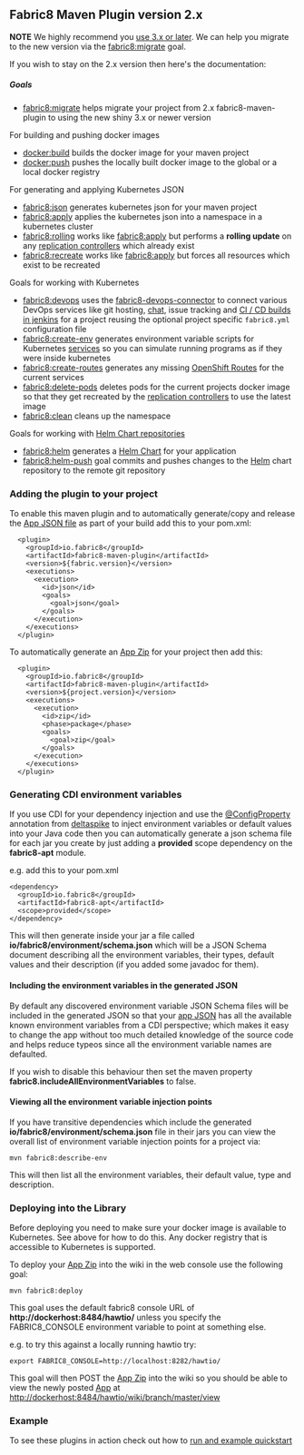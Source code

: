 ## Fabric8 Maven Plugin version 2.x

**NOTE** We highly recommend you [use 3.x or later](https://maven.fabric8.io/). We can help you migrate to the new version via the [fabric8:migrate](mavenFabric8Migrate.html) goal.

If you wish to stay on the 2.x version then here's the documentation:

##### Goals

* [fabric8:migrate](mavenFabric8Migrate.html) helps migrate your project from 2.x fabric8-maven-plugin to using the new shiny 3.x or newer version

For building and pushing docker images

* [docker:build](mavenDockerBuild.html) builds the docker image for your maven project
* [docker:push](mavenDockerPush.html) pushes the locally built docker image to the global or a local docker registry

For generating and applying Kubernetes JSON

* [fabric8:json](mavenFabric8Json.html) generates kubernetes json for your maven project
* [fabric8:apply](mavenFabric8Apply.html) applies the kubernetes json into a namespace in a kubernetes cluster
* [fabric8:rolling](mavenFabric8DRolling.html) works like [fabric8:apply](mavenFabric8Apply.html) but performs a **rolling update** on any [replication controllers](replicationControllers.html) which already exist 
* [fabric8:recreate](mavenFabric8DRecreate.html) works like [fabric8:apply](mavenFabric8Apply.html) but forces all resources which exist to be recreated

Goals for working with Kubernetes 

* [fabric8:devops](mavenFabric8DevOps.html) uses the [fabric8-devops-connector](https://github.com/fabric8io/fabric8/tree/master/components/fabric8-devops-connector) to connect various DevOps services like git hosting, [chat](chat.html), issue tracking and [CI / CD builds in jenkins](cdelivery.html) for a project reusing the optional project specific `fabric8.yml` configuration file
* [fabric8:create-env](mavenFabric8CreateEnv.html) generates environment variable scripts for Kubernetes [services](services.html) so you can simulate running programs as if they were inside kubernetes
* [fabric8:create-routes](mavenFabric8CreateRoutes.html) generates any missing [OpenShift Routes](http://docs.openshift.org/latest/admin_guide/router.html) for the current services 
* [fabric8:delete-pods](mavenFabric8DeletePods.html) deletes pods for the current projects docker image so that they get recreated by the [replication controllers](replicationControllers.html) to use the latest image
* [fabric8:clean](mavenFabric8Clean.html) cleans up the namespace

Goals for working with [Helm Chart repositories](http://helm.sh/)

* [fabric8:helm](mavenFabric8Helm.html) generates a [Helm Chart](http://helm.sh/) for your application
* [fabric8:helm-push](mavenFabric8HelmPush.html) goal commits and pushes changes to the [Helm](http://helm.sh/) chart repository to the remote git repository

### Adding the plugin to your project

To enable this maven plugin and to automatically generate/copy and release the [App JSON file](apps.html) as part of your build add this to your pom.xml:

      <plugin>
        <groupId>io.fabric8</groupId>
        <artifactId>fabric8-maven-plugin</artifactId>
        <version>${fabric.version}</version>
        <executions>
          <execution>
            <id>json</id>
            <goals>
              <goal>json</goal>
            </goals>
          </execution>
        </executions>
      </plugin>

To automatically generate an [App Zip](appzip.html) for your project then add this:

      <plugin>
        <groupId>io.fabric8</groupId>
        <artifactId>fabric8-maven-plugin</artifactId>
        <version>${project.version}</version>
        <executions>
          <execution>
            <id>zip</id>
            <phase>package</phase>
            <goals>
              <goal>zip</goal>
            </goals>
          </execution>
        </executions>
      </plugin>


### Generating CDI environment variables

If you use CDI for your dependency injection and use the [@ConfigProperty](http://deltaspike.apache.org/documentation/configuration.html) annotation from [deltaspike](http://deltaspike.apache.org/) to inject environment variables or default values into your Java code then you can automatically generate a json schema file for each jar you create by just adding a **provided** scope dependency on the **fabric8-apt** module.

e.g. add this to your pom.xml

    <dependency>
      <groupId>io.fabric8</groupId>
      <artifactId>fabric8-apt</artifactId>
      <scope>provided</scope>
    </dependency>

This will then generate inside your jar a file called **io/fabric8/environment/schema.json** which will be a JSON Schema document describing all the environment variables, their types, default values and their description (if you added some javadoc for them).

#### Including the environment variables in the generated JSON

By default any discovered environment variable JSON Schema files will be included in the generated JSON so that your [app JSON](apps.html) has all the available known environment variables from a CDI perspective; which makes it easy to change the app without too much detailed knowledge of the source code and helps reduce typeos since all the environment variable names are defaulted.

If you wish to disable this behaviour then set the maven property **fabric8.includeAllEnvironmentVariables** to false.

#### Viewing all the environment variable injection points

If you have transitive dependencies which include the generated **io/fabric8/environment/schema.json** file in their jars you can view the overall list of environment variable injection points for a project via:

    mvn fabric8:describe-env

This will then list all the environment variables, their default value, type and description.


### Deploying into the Library

Before deploying you need to make sure your docker image is available to Kubernetes. See above for how to do this. Any docker registry that is accessible to Kubernetes is supported.

To deploy your [App Zip](appzip.html) into the wiki in the web console use the following goal:

    mvn fabric8:deploy

This goal uses the default fabric8 console URL of **http://dockerhost:8484/hawtio/** unless you specify the FABRIC8_CONSOLE environment variable to point at something else.

e.g. to try this against a locally running hawtio try:

    export FABRIC8_CONSOLE=http://localhost:8282/hawtio/


This goal will then POST the [App Zip](appzip.html) into the wiki so you should be able to view the newly posted [App](apps.html) at [http://dockerhost:8484/hawtio/wiki/branch/master/view](http://dockerhost:8484/hawtio/wiki/branch/master/view)

### Example

To see these plugins in action check out how to [run and example quickstart](getStarted/example.html)



